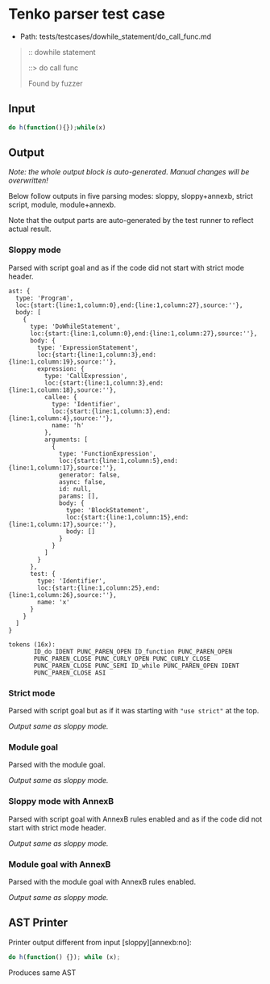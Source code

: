 # Tenko parser test case

- Path: tests/testcases/dowhile_statement/do_call_func.md

> :: dowhile statement
>
> ::> do call func
>
> Found by fuzzer


## Input

`````js
do h(function(){});while(x)
`````

## Output

_Note: the whole output block is auto-generated. Manual changes will be overwritten!_

Below follow outputs in five parsing modes: sloppy, sloppy+annexb, strict script, module, module+annexb.

Note that the output parts are auto-generated by the test runner to reflect actual result.

### Sloppy mode

Parsed with script goal and as if the code did not start with strict mode header.

`````
ast: {
  type: 'Program',
  loc:{start:{line:1,column:0},end:{line:1,column:27},source:''},
  body: [
    {
      type: 'DoWhileStatement',
      loc:{start:{line:1,column:0},end:{line:1,column:27},source:''},
      body: {
        type: 'ExpressionStatement',
        loc:{start:{line:1,column:3},end:{line:1,column:19},source:''},
        expression: {
          type: 'CallExpression',
          loc:{start:{line:1,column:3},end:{line:1,column:18},source:''},
          callee: {
            type: 'Identifier',
            loc:{start:{line:1,column:3},end:{line:1,column:4},source:''},
            name: 'h'
          },
          arguments: [
            {
              type: 'FunctionExpression',
              loc:{start:{line:1,column:5},end:{line:1,column:17},source:''},
              generator: false,
              async: false,
              id: null,
              params: [],
              body: {
                type: 'BlockStatement',
                loc:{start:{line:1,column:15},end:{line:1,column:17},source:''},
                body: []
              }
            }
          ]
        }
      },
      test: {
        type: 'Identifier',
        loc:{start:{line:1,column:25},end:{line:1,column:26},source:''},
        name: 'x'
      }
    }
  ]
}

tokens (16x):
       ID_do IDENT PUNC_PAREN_OPEN ID_function PUNC_PAREN_OPEN
       PUNC_PAREN_CLOSE PUNC_CURLY_OPEN PUNC_CURLY_CLOSE
       PUNC_PAREN_CLOSE PUNC_SEMI ID_while PUNC_PAREN_OPEN IDENT
       PUNC_PAREN_CLOSE ASI
`````

### Strict mode

Parsed with script goal but as if it was starting with `"use strict"` at the top.

_Output same as sloppy mode._

### Module goal

Parsed with the module goal.

_Output same as sloppy mode._

### Sloppy mode with AnnexB

Parsed with script goal with AnnexB rules enabled and as if the code did not start with strict mode header.

_Output same as sloppy mode._

### Module goal with AnnexB

Parsed with the module goal with AnnexB rules enabled.

_Output same as sloppy mode._

## AST Printer

Printer output different from input [sloppy][annexb:no]:

````js
do h(function() {}); while (x);
````

Produces same AST
